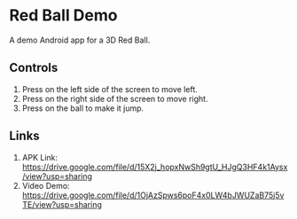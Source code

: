 # Red Ball Demo
A demo Android app for a 3D Red Ball.  

## Controls
1. Press on the left side of the screen to move left. 
2. Press on the right side of the screen to move right.  
3. Press on the ball to make it jump.  

## Links
1. APK Link: https://drive.google.com/file/d/15X2j_hopxNwSh9gtU_HJgQ3HF4k1Aysx/view?usp=sharing
2. Video Demo: https://drive.google.com/file/d/1OjAzSpws6poF4x0LW4bJWUZaB75j5vTE/view?usp=sharing
